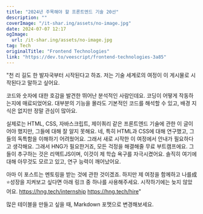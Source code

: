 ```yaml
---
title: "2024년 주목해야 할 프론트엔드 기술 20선"
description: ""
coverImage: "/it-shar.ing/assets/no-image.jpg"
date: 2024-07-07 12:17
ogImage:
  url: /it-shar.ing/assets/no-image.jpg
tag: Tech
originalTitle: "Frontend Technologies"
link: "https://dev.to/veescript/frontend-technologies-3a85"
---
```


"천 리 길도 한 발자국부터 시작된다고 하죠. 저는 기술 세계로의 여정이 이 게시물로 시작된다고 말하고 싶어요.

코드와 숫자에 대한 호감을 발견한 뛰어난 분석적인 사람인데요. 코딩이 어떻게 작동하는지에 매료되었어요. 대부분의 기능을 몰라도 기본적인 코드를 해석할 수 있고, 배경 지식은 없지만 정말 관심이 많아요.

실제로는 HTML, CSS, 자바스크립트, 제이쿼리 같은 프론트엔드 기술에 관한 이 글이어야 했지만, 그들에 대해 잘 알지 못해요.
네, 특히 HTML과 CSS에 대해 연구했고, 그들의 독특함을 이해하기 어려웠어요. 그래서 새로 시작한 이 여정에서 안내가 필요하다고 생각해요.
그래서 HNG가 필요한거죠, 모든 걱정을 해결해줄 무료 부트캠프에요. 그들이 추구하는 것은 리액트JS이며, 이것이 제 학습 욕구를 자극시켰어요.
솔직히 여기에 대해 아무것도 모르고 있고, 연구 능력이 깨어났어요.

아마 이 포스트는 멘토링을 받는 것에 관한 것이겠죠. 하지만 제 여정을 함께하고 나를成 ⭐️성장을 지켜보고 싶다면 아래 링크 중 하나를 사용해주세요. 시작하기에는 늦지 않았어요.
https://hng.tech/internship
https://hng.tech/hire"

<div class="content-ad"></div>

많은 테이블을 만들고 싶을 때, Markdown 포맷으로 변경해보세요.
